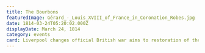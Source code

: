 ```yaml
---
title: The Bourbons
featuredImage: Gérard_-_Louis_XVIII_of_France_in_Coronation_Robes.jpg
date: 1814-03-24T05:20:02.000Z
displayDate: March 24, 1814
category: events
card: Liverpool changes official British war aims to restoration of the Bourbons.
---
```

